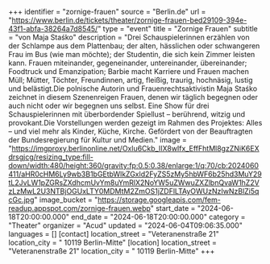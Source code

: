 +++
identifier = "zornige-frauen"
source = "Berlin.de"
url = "https://www.berlin.de/tickets/theater/zornige-frauen-bed29109-394e-43f1-abfa-38264a7d8545/"
type = "event"
title = "Zornige Frauen"
subtitle = "von Maja Staśko"
description = "Drei Schauspielerinnen erzählen von der Schlampe aus dem Plattenbau; der alten, hässlichen oder schwangeren Frau im Bus (wie man möchte); der Studentin, die sich kein Zimmer leisten kann. Frauen miteinander, gegeneinander, untereinander, übereinander; Foodtruck und Emanzipation; Barbie macht Karriere und Frauen machen Müll; Mütter, Töchter, Freundinnen, artig, fleißig, traurig, hochnäsig, lustig und belästigt.Die polnische Autorin und Frauenrechtsaktivistin Maja Staśko zeichnet in diesem Szenenreigen Frauen, denen wir täglich begegnen oder auch nicht oder wir begegnen uns selbst. Eine Show für drei Schauspielerinnen mit überbordender Spiellust – berührend, witzig und provokant.Die Vorstellungen werden gezeigt im Rahmen des Projektes: Alles – und viel mehr als Kinder, Küche, Kirche. Gefördert von der Beauftragten der Bundesregierung für Kultur und Medien."
image = "https://imgproxy.berlinonline.net/Oxlu6Ckb_IIX8wIfx_EffFhtMl8gzZNiK6EXdrsgjcg/resizing_type:fill-down/width:480/height:360/gravity:fp:0.5:0.38/enlarge:1/q:70/cb:2024060411/aHR0cHM6Ly9wb3B1bGEtbWlkZGxld2FyZS5zMy5hbWF6b25hd3MuY29tL2JvLW1pZGRsZXdhcmUvYm8uYmRlX2NoYW5uZWwuZXZlbnQvaW1hZ2VzLzMwL2U3NTBjOGUxLTY0MDMtM2ZmOS1jZDFlLTAyOWUzNzIwNzBlZi5qcGc.jpg"
image_bucket = "https://storage.googleapis.com/fem-readup.appspot.com/zornige-frauen.webp"
start_date = "2024-06-18T20:00:00.000"
end_date = "2024-06-18T20:00:00.000"
category = "Theater"
organizer = "Acud"
updated = "2024-06-04T09:06:35.000"
languages = []
[contact]
location_street = "Veteranenstraße 21"
location_city = " 10119 Berlin-Mitte"
[location]
location_street = "Veteranenstraße 21"
location_city = " 10119 Berlin-Mitte"
+++
